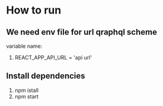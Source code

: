 # How to run 
## We need env file for url qraphql scheme

variable name: 
1. REACT_APP_API_URL = 'api url'

## Install dependencies

1. npm istall
2. npm start
